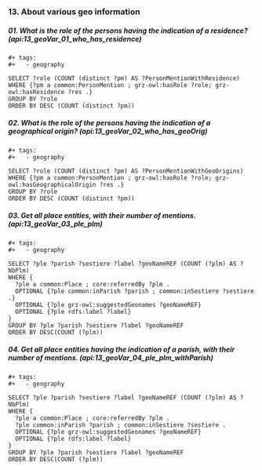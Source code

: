 ### 13. About various geo information

##### 01. What is the role of the persons having the indication of a residence? (api:13_geoVar_01_who_has_residence)
```sparql
#+ tags:
#+   - geography

SELECT ?role (COUNT (distinct ?pm) AS ?PersonMentionWithResidence)
WHERE {?pm a common:PersonMention ; grz-owl:hasRole ?role; grz-owl:hasResidence ?res .}
GROUP BY ?role 
ORDER BY DESC (COUNT (distinct ?pm))
```

##### 02. What is the role of the persons having the indication of a geographical origin? (api:13_geoVar_02_who_has_geoOrig)
```sparql
#+ tags:
#+   - geography

SELECT ?role (COUNT (distinct ?pm) AS ?PersonMentionWithGeoOrigins)
WHERE {?pm a common:PersonMention ; grz-owl:hasRole ?role; grz-owl:hasGeographicalOrigin ?res .}
GROUP BY ?role 
ORDER BY DESC (COUNT (distinct ?pm))
```

##### 03. Get all place entities, with their number of mentions. (api:13_geoVar_03_ple_plm)
```sparql
#+ tags:
#+   - geography

SELECT ?ple ?parish ?sestiere ?label ?geoNameREF (COUNT (?plm) AS ?NbPlm)
WHERE {
  ?ple a common:Place ; core:referredBy ?plm .
  OPTIONAL {?ple common:inParish ?parish ; common:inSestiere ?sestiere .}
  OPTIONAL {?ple grz-owl:suggestedGeonames ?geoNameREF}
  OPTIONAL {?ple rdfs:label ?label}
} 
GROUP BY ?ple ?parish ?sestiere ?label ?geoNameREF 
ORDER BY DESC(COUNT (?plm))
```

##### 04. Get all place entities having the indication of a parish, with their number of mentions. (api:13_geoVar_04_ple_plm_withParish)
```sparql
#+ tags:
#+   - geography

SELECT ?ple ?parish ?sestiere ?label ?geoNameREF (COUNT (?plm) AS ?NbPlm)
WHERE {
  ?ple a common:Place ; core:referredBy ?plm .
  ?ple common:inParish ?parish ; common:inSestiere ?sestiere .
  OPTIONAL {?ple grz-owl:suggestedGeonames ?geoNameREF}
  OPTIONAL {?ple rdfs:label ?label}
} 
GROUP BY ?ple ?parish ?sestiere ?label ?geoNameREF 
ORDER BY DESC(COUNT (?plm))
```
